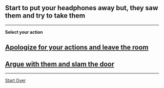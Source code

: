 ## Start to put your headphones away but, they saw them and try to take them

--- 

**Select your action**
## [Apologize for your actions and leave the room](https://www.wikihow.com/images/thumb/9/96/Unhappy-Guy-Talks-About-Feelings.png/728px-Unhappy-Guy-Talks-About-Feelings.png)
## [Argue with them and slam the door](https://www.rd.com/wp-content/uploads/2017/10/12_Fights_Secrets-of-Happy-Families_530803483_Roman-Kosolapov-760x506.jpg)
---
[Start Over](../home.md)